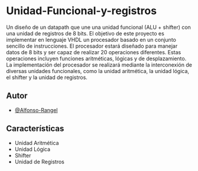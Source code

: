 # Unidad-Funcional-y-registros
Un diseño de un datapath que une una unidad funcional (ALU + shifter) con una unidad de registros de 8 bits.
El objetivo de este proyecto es implementar en lenguaje VHDL un procesador basado en un conjunto sencillo de instrucciones. El
procesador estará diseñado para manejar datos de 8 bits y ser capaz de realizar 20 operaciones diferentes. Estas operaciones incluyen
funciones aritméticas, lógicas y de desplazamiento. La implementación del procesador se realizará mediante la interconexión de
diversas unidades funcionales, como la unidad aritmética, la unidad lógica, el shifter y la unidad de registros.
## Autor

- [@Alfonso-Rangel](https://github.com/Alfonso-Rangel)


## Características

- Unidad Aritmética
- Unidad Lógica
- Shifter
- Unidad de Registros
